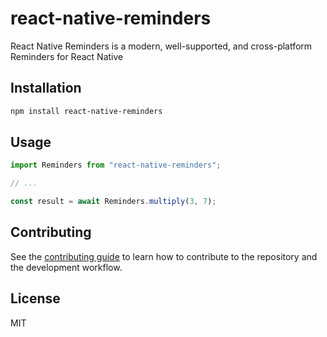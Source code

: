 # react-native-reminders

React Native Reminders is a modern, well-supported, and cross-platform Reminders for React Native

## Installation

```sh
npm install react-native-reminders
```

## Usage

```js
import Reminders from "react-native-reminders";

// ...

const result = await Reminders.multiply(3, 7);
```

## Contributing

See the [contributing guide](CONTRIBUTING.md) to learn how to contribute to the repository and the development workflow.

## License

MIT
